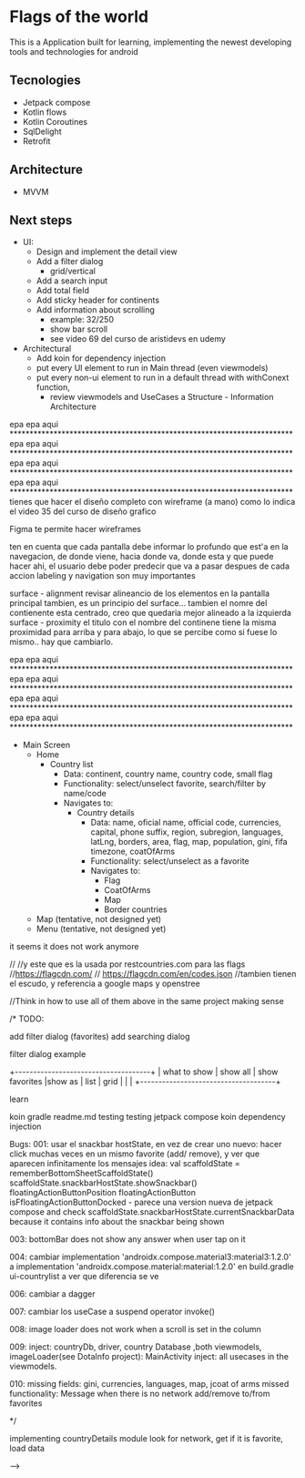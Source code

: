 # Flags of the world

This is a Application built for learning, implementing the newest developing tools and technologies
for android

## Tecnologies
* Jetpack compose
* Kotlin flows
* Kotlin Coroutines
* SqlDelight
* Retrofit
  
## Architecture
* MVVM 

## Next steps
* UI:
  * Design and implement the detail view
  * Add a filter dialog
    * grid/vertical
  * Add a search input
  * Add total field
  * Add sticky header for continents
  * Add information about scrolling
    * example: 32/250
    * show bar scroll
    * see video 69 del curso de aristidevs en udemy
* Architectural
  * Add koin for dependency injection
  * put every UI element to run in Main thread (even viewmodels)
  * put every non-ui element to run in a default thread with withConext function,
    * review viewmodels and UseCases
a
Structure - Information Architecture


epa epa aqui ***********************************************************************
epa epa aqui ***********************************************************************
epa epa aqui ***********************************************************************
epa epa aqui ***********************************************************************
  tienes que hacer el diseño completo con wireframe (a mano) como lo indica el video 
35 del curso de diseño grafico

Figma te permite hacer wireframes

ten en cuenta que cada pantalla debe informar lo profundo que est'a en la navegacion, de donde viene,
hacia donde va, donde esta y que puede hacer ahi,
el usuario debe poder predecir que va a pasar despues de cada accion
labeling y navigation son muy importantes

surface - alignment
  revisar alineancio de los elementos en la pantalla principal tambien, es un principio del surface...
  tambien el nomre del contienente esta centrado, creo que quedaria mejor alineado a la izquierda
surface - proximity
  el titulo con el nombre del continene tiene la misma proximidad para arriba y para abajo, lo que
  se percibe como si fuese lo mismo.. hay que cambiarlo.


epa epa aqui ***********************************************************************
epa epa aqui ***********************************************************************
epa epa aqui ***********************************************************************
epa epa aqui ***********************************************************************



* Main Screen
  * Home
    * Country list
      * Data: continent, country name, country code, small flag
      * Functionality: select/unselect favorite, search/filter by name/code
      * Navigates to:
        * Country details
          * Data: name, oficial name, official code, currencies, capital, phone suffix,
            region, subregion, languages, latLng, borders, area, flag, map, population, gini, fifa
            timezone, coatOfArms
          * Functionality: select/unselect as a favorite
          * Navigates to:
              * Flag
              * CoatOfArms
              * Map
              * Border countries
  * Map (tentative, not designed yet)
  * Menu (tentative, not designed yet)


<!-- 
//decidido.. a usar dos
//info about countries: https://restcountries.com/

// TODO: implement this to check the internet connection
// val Context.isConnected: Boolean
//    get() {
//        return (getSystemService(Context.CONNECTIVITY_SERVICE) as ConnectivityManager)
//            .activeNetworkInfo?.isConnected == true
//    }
//  MUCH BETTER WOULD BE TO APPLY THIS:
//      https://developer.android.com/training/monitoring-device-state/connectivity-status-type
//TODO:
//agregar un todo que es un test para cuando tenga que manejar cosas de tiempo
//por ejemplo, cuando guarde la lista de paises en cache, la debo actuaizar en
//memoria solo si pasaron tres horas, de lo contrario utilizo el cache,
//y eso es un test para probar cosas del tiempo que aprendi en el curso de
//udemy de paypal


// TODO: try with mutation tests, and review the coverage percentage
//2. para las banderas (hay dos)
//esta que encontre
////country flags: https://countryflagsapi.com/   --> it seems it does not work anymore
//
//y este que es la usada por restcountries.com para las flags
//https://flagcdn.com/
// https://flagcdn.com/en/codes.json
//tambien tienen el escudo, y referencia a google maps y openstree

//Think in how to use all of them above in the same project making sense



/* TODO:

add filter dialog (favorites)
add searching dialog

filter dialog example

+-------------------------------------+
| what to show
|    show all
|    show favorites
|show as
|    list
|    grid
|
|
|
+-------------------------------------+



learn

koin
gradle
readme.md
testing
testing jetpack compose
koin dependency injection


Bugs:
001: usar el snackbar hostState, en vez de crear uno nuevo:
hacer click muchas veces en un mismo favorite (add/ remove), y ver que aparecen infinitamente los mensajes
idea:
    val scaffoldState = rememberBottomSheetScaffoldState()
    scaffoldState.snackbarHostState.showSnackbar()
  floatingActionButtonPosition
  floatingActionButton
  isFfloatingActionButtonDocked - parece una version nueva de jetpack compose
  and check scaffoldState.snackbarHostState.currentSnackbarData because it contains info about the snackbar being shown

003: bottomBar does not show any answer when user tap on it

004: cambiar     implementation 'androidx.compose.material3:material3:1.2.0'
a     implementation 'androidx.compose.material:material:1.2.0'
en build.gradle ui-countrylist a ver que diferencia se ve

006: cambiar a dagger

007: cambiar los useCase a suspend operator invoke()

008: image loader does not work when a scroll is set in the column


009:
inject: countryDb, driver, country Database ,both viewmodels, imageLoader(see DotaInfo project): MainActivity
inject: all usecases in the viewmodels.


010: missing fields: gini, currencies, languages, map, jcoat of arms
     missed functionality:
        Message when there is no network
        add/remove to/from favorites

*/

implementing countryDetails module
look for network,
get if it is favorite,
load data




-->
